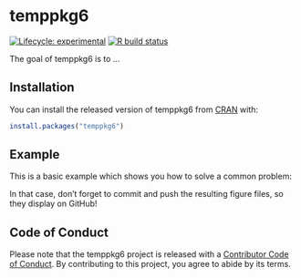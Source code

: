 
<!-- README.md is generated from README.Rmd. Please edit that file -->

# temppkg6

<!-- badges: start -->

[![Lifecycle:
experimental](https://img.shields.io/badge/lifecycle-experimental-orange.svg)](https://www.tidyverse.org/lifecycle/#experimental)
[![R build
status](https://github.com/ramnathv/temppkg6/workflows/R-CMD-check/badge.svg)](https://github.com/ramnathv/temppkg6/actions)
<!-- badges: end -->

The goal of temppkg6 is to …

## Installation

You can install the released version of temppkg6 from
[CRAN](https://CRAN.R-project.org) with:

``` r
install.packages("temppkg6")
```

## Example

This is a basic example which shows you how to solve a common problem:

In that case, don’t forget to commit and push the resulting figure
files, so they display on GitHub\!

## Code of Conduct

Please note that the temppkg6 project is released with a [Contributor
Code of
Conduct](https://contributor-covenant.org/version/2/0/CODE_OF_CONDUCT.html).
By contributing to this project, you agree to abide by its terms.
